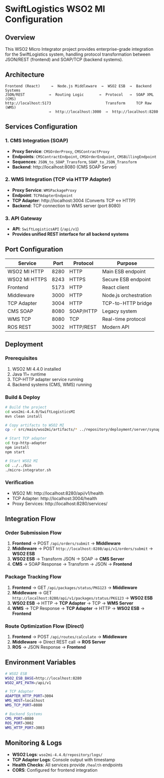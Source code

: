 # SwiftLogistics WSO2 MI Configuration

## Overview
This WSO2 Micro Integrator project provides enterprise-grade integration for the SwiftLogistics system, handling protocol transformation between JSON/REST (frontend) and SOAP/TCP (backend systems).

## Architecture

```
Frontend (React)     →  Node.js Middleware  →  WSO2 ESB  →  Backend Systems
JSON/REST           →  Routing Logic       →  Protocol   →  SOAP XML (CMS)
http://localhost:5173                         Transform     TCP Raw (WMS)
                    →  http://localhost:3000  →  http://localhost:8280
```

## Services Configuration

### 1. CMS Integration (SOAP)
- **Proxy Service**: `CMSOrderProxy`, `CMSContractProxy`  
- **Endpoints**: `CMSContractEndpoint`, `CMSOrderEndpoint`, `CMSBillingEndpoint`
- **Sequences**: `JSON_to_SOAP_Transform`, `SOAP_to_JSON_Transform`
- **Backend**: http://localhost:8080 (CMS SOAP Server)

### 2. WMS Integration (TCP via HTTP Adapter)
- **Proxy Service**: `WMSPackageProxy`
- **Endpoint**: `TCPAdapterEndpoint` 
- **TCP Adapter**: http://localhost:3004 (Converts TCP ↔ HTTP)
- **Backend**: TCP connection to WMS server (port 8080)

### 3. API Gateway
- **API**: `SwiftLogisticsAPI` (`/api/v1`)
- **Provides unified REST interface for all backend systems**

## Port Configuration

| Service | Port | Protocol | Purpose |
|---------|------|----------|---------|
| WSO2 MI HTTP | 8280 | HTTP | Main ESB endpoint |
| WSO2 MI HTTPS | 8243 | HTTPS | Secure ESB endpoint |
| Frontend | 5173 | HTTP | React client |
| Middleware | 3000 | HTTP | Node.js orchestration |
| TCP Adapter | 3004 | HTTP | TCP-to-HTTP bridge |
| CMS SOAP | 8080 | SOAP/HTTP | Legacy system |
| WMS TCP | 8080 | TCP | Real-time protocol |
| ROS REST | 3002 | HTTP/REST | Modern API |

## Deployment

### Prerequisites
1. WSO2 MI 4.4.0 installed
2. Java 11+ runtime
3. TCP-HTTP adapter service running
4. Backend systems (CMS, WMS) running

### Build & Deploy
```bash
# Build the project
cd wso2mi-4.4.0/SwiftLogisticsMI
mvn clean install

# Copy artifacts to WSO2 MI
cp -r src/main/wso2mi/artifacts/* ../repository/deployment/server/synapse-configs/default/

# Start TCP adapter
cd tcp-http-adapter
npm install
npm start

# Start WSO2 MI
cd ../../bin
./micro-integrator.sh
```

### Verification
- WSO2 MI: http://localhost:8280/api/v1/health
- TCP Adapter: http://localhost:3004/health  
- Proxy Services: http://localhost:8280/services/

## Integration Flow

### Order Submission Flow
1. **Frontend** → POST `/api/orders/submit` → **Middleware**
2. **Middleware** → POST `http://localhost:8280/api/v1/orders/submit` → **WSO2 ESB**
3. **WSO2 ESB** → Transform JSON → SOAP → **CMS Server**
4. **CMS** → SOAP Response → Transform → JSON → **Frontend**

### Package Tracking Flow  
1. **Frontend** → GET `/api/packages/status/PKG123` → **Middleware**
2. **Middleware** → GET `http://localhost:8280/api/v1/packages/status/PKG123` → **WSO2 ESB**
3. **WSO2 ESB** → HTTP → **TCP Adapter** → TCP → **WMS Server**
4. **WMS** → TCP Response → **TCP Adapter** → HTTP → **WSO2 ESB** → **Frontend**

### Route Optimization Flow (Direct)
1. **Frontend** → POST `/api/routes/calculate` → **Middleware** 
2. **Middleware** → Direct REST call → **ROS Server**
3. **ROS** → JSON Response → **Frontend**

## Environment Variables

```bash
# WSO2 ESB
WSO2_ESB_BASE=http://localhost:8280
WSO2_API_PATH=/api/v1

# TCP Adapter
ADAPTER_HTTP_PORT=3004
WMS_HOST=localhost  
WMS_TCP_PORT=8080

# Backend Systems
CMS_PORT=8080
ROS_PORT=3002
WMS_HTTP_PORT=3003
```

## Monitoring & Logs

- **WSO2 Logs**: `wso2mi-4.4.0/repository/logs/`
- **TCP Adapter Logs**: Console output with timestamp
- **Health Checks**: All services provide `/health` endpoints
- **CORS**: Configured for frontend integration